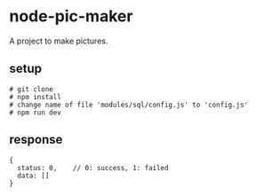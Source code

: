 # node-pic-maker
A project to make pictures.

## setup
```
# git clone
# npm install
# change name of file 'modules/sql/config.js' to 'config.js'
# npm run dev
```

## response
```
{
  status: 0,    // 0: success, 1: failed
  data: []
}
```
